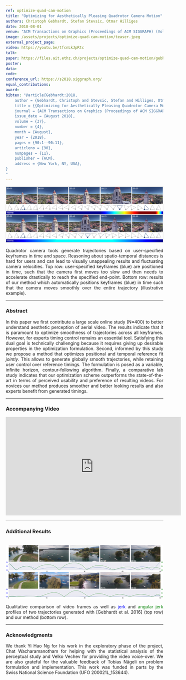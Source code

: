 ```yaml
---
ref: optimize-quad-cam-motion
title: "Optimizing for Aesthetically Pleasing Quadrotor Camera Motion"
authors: Christoph Gebhardt, Stefan Stevsic, Otmar Hilliges
date: 2018-08-01
venue: "ACM Transactions on Graphics (Proceedings of ACM SIGGRAPH) (Volume: 37, Issue: 4)"
image: /assets/projects/optimize-quad-cam-motion/teaser.jpeg
external_project_page: 
video: https://youtu.be/tfcnLkJpRtc
talk: 
paper: https://files.ait.ethz.ch/projects/optimize-quad-cam-motion/gebhardt2018.pdf
poster: 
data: 
code: 
conference_url: https://s2018.siggraph.org/
equal_contributions: 
award: 
bibtex: "@article{Gebhardt:2018,
	author = {Gebhardt, Christoph and Stevsic, Stefan and Hilliges, Otmar},
	title = {{Optimizing for Aesthetically Pleasing Quadrotor Camera Motion}},
	journal = {ACM Transactions on Graphics (Proceedings of ACM SIGGRAPH)},
	issue_date = {August 2018},
	volume = {37},
	number = {4},
	month = {August},
	year = {2018},
	pages = {90:1--90:11},
	articleno = {90},
	numpages = {11},
	publisher = {ACM},
	address = {New York, NY, USA},
}
"
---
```


<img class="fullcol" src="/assets/projects/optimize-quad-cam-motion/teaser.png" alt="Teaser-Picture" />

<p align="justify">
    <span class="figurecap">
    Quadrotor camera tools generate trajectories based on user-specified keyframes in time and space. Reasoning about spatio-temporal distances is hard
    for users and can lead to visually unappealing results and fluctuating camera velocities. Top row: user-specified keyframes (blue) are positioned in time, such
    that the camera first moves too slow and then needs to accelerate drastically to reach the specified end-point. Bottom row: results of our method which
    automatically positions keyframes (blue) in time such that the camera moves smoothly over the entire trajectory (illustrative example).
    </span>
</p>
<hr />
        


<h3>Abstract</h3>
<p align="justify">
In this paper we first contribute a large scale online study (N&asymp;400) to better understand aesthetic perception of aerial video.
The results indicate that it is paramount to optimize smoothness of trajectories across all keyframes. However, for experts timing control remains an essential tool.
Satisfying this dual goal is technically challenging because it requires giving up desirable properties in the optimization formulation. Second,
informed by this study we propose a method that optimizes positional and temporal reference fit <i>jointly</i>. This allows to generate globally smooth trajectories, while retaining user control over reference timings. 
The formulation is posed as a variable, infinite horizon, contour-following algorithm.
Finally, a comparative lab study indicates that our optimization scheme outperforms the state-of-the-art in terms of perceived usability and preference of resulting videos. For novices our method produces smoother and better looking results and also experts benefit from generated timings.
</p>
<hr />
    


<h3>Accompanying Video</h3>
<div class="video" align="center">
<iframe width="560" height="315" src="https://www.youtube.com/embed/tfcnLkJpRtc" frameborder="0" allow="autoplay; encrypted-media" allowfullscreen></iframe>
</div>
<hr />
    

<!--
<div class="fullcol">
<h3>bibtex</h3>
    To be released.
    <div class="bibtex">
    </div>
    <hr />
    <br/>
    <br/>
</div>
-->

<!--
<div class="fullcol">
    <h3>additional results</h3>
    <br/>
    <img class="halfcol" src="<?php ait_root_dir();?>projects/2016/deformables/bar_small.png" alt="Teaser-Picture" />
    <img class="halfcol" src="<?php ait_root_dir();?>projects/2016/deformables/organ_stacked_small.png" alt="Teaser-Picture" />
    <div class="halfcol">
        <p align="justify">
            <span class="figurecap">
                Top row: schematic sensor routings obtained using our tool with automatic sensor refinement.
                Middle row: fabricated device.
                Bottom row: Ground truth (gray) vs. reconstruction (orange). Insets show error on a heat map scale, with maximum error (white) at 22 mm (darker is better).
            </span>
        </p>
    </div>
    <div class="halfcol">
        <p align="justify">
            <span class="figurecap">
                Two example deformations of the organ pipe model designed with our method. Ground truth (gray) vs. reconstruction (orange).
            </span>
        </p>
    </div>
</div>
-->


<h3>Additional Results</h3>
<br/>
<img class="fullcol" src="/assets/projects/optimize-quad-cam-motion/comparison.jpeg" alt="Result-Picture" />
<p align="justify">
    <span class="figurecap">
    Qualitative comparison of video frames as well as <span style="color:blue;">jerk</span> and <span style="color:green;">angular jerk</span> profiles of two trajectories generated with [Gebhardt et al. 2016] (top row) and our method (bottom row).
    </span>
</p>
<hr />


<!-- This section is optional -->
<!--
<div class="fullcol">
    <h3>external links</h3>
    <p align="justify">
        <ul class="linklist">
        <li class="a-ext"><a target="_blank" title="link1" href="your_link_here">Your link here</a></li>
    </ul>
    </p>
    <hr />
    <br/>
    <br/>
</div>
-->

<h3>Acknowledgments</h3>
<p align="justify">
We thank Yi Hao Ng for his work in the exploratory phase of the
project, Chat Wacharamanotham for helping with the statistical
analysis of the perceptual study and Velko Vechev for providing the
video voice-over. We are also grateful for the valuable feedback of
Tobias Nägeli on problem formulation and implementation. This
work was funded in parts by the Swiss National Science Foundation
(UFO 200021L_153644).
</p>
